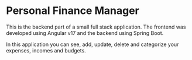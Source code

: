 # Personal Finance Manager

This is the backend part of a small full stack application. The frontend was developed using Angular v17 and the backend using Spring Boot.

In this application you can see, add, update, delete and categorize your expenses, incomes and budgets.

